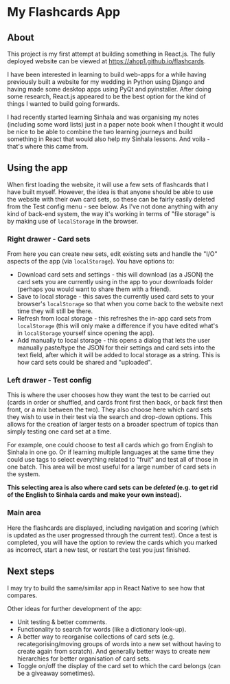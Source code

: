 # My Flashcards App

## About

This project is my first attempt at building something in React.js. The fully deployed website can be viewed at https://ahop1.github.io/flashcards.

I have been interested in learning to build web-apps for a while having previously built a website for my wedding in Python using Django and having made some desktop apps using PyQt and pyinstaller. After doing some research, React.js appeared to be the best option for the kind of things I wanted to build going forwards.

I had recently started learning Sinhala and was organising my notes (including some word lists) just in a paper note book when I thought it would be nice to be able to combine the two learning journeys and build something in React that would also help my Sinhala lessons. And voila - that's where this came from.

## Using the app

When first loading the website, it will use a few sets of flashcards that I have built myself. However, the idea is that anyone should be able to use the website with their own card sets, so these can be fairly easily deleted from the Test config menu - see below. As I've not done anything with any kind of back-end system, the way it's working in terms of "file storage" is by making use of `localStorage` in the browser.

### Right drawer - Card sets

From here you can create new sets, edit existing sets and handle the "I/O" aspects of the app (via `localStorage`). You have options to:
- Download card sets and settings - this will download (as a JSON) the card sets you are currently using in the app to your downloads folder (perhaps you would want to share them with a friend).
- Save to local storage - this saves the currently used card sets to your browser's `localStorage` so that when you come back to the website next time they will still be there.
- Refresh from local storage - this refreshes the in-app card sets from `localStorage` (this will only make a difference if you have edited what's in `localStorage` yourself since opening the app).
- Add manually to local storage - this opens a dialog that lets the user manually paste/type the JSON for their settings and card sets into the text field, after which it will be added to local storage as a string. This is how card sets could be shared and "uploaded".

### Left drawer - Test config

This is where the user chooses how they want the test to be carried out (cards in order or shuffled, and cards front first then back, or back first then front, or a mix between the two). They also choose here which card sets they wish to use in their test via the search and drop-down options. This allows for the creation of larger tests on a broader spectrum of topics than simply testing one card set at a time.

For example, one could choose to test all cards which go from English to Sinhala in one go. Or if learning multiple languages at the same time they could use tags to select everything related to "fruit" and test all of those in one batch. This area will be most useful for a large number of card sets in the system.

**This selecting area is also where card sets can be *deleted* (e.g. to get rid of the English to Sinhala cards and make your own instead).**

### Main area

Here the flashcards are displayed, including navigation and scoring (which is updated as the user progressed through the current test). Once a test is completed, you will have the option to review the cards which you marked as incorrect, start a new test, or restart the test you just finished.

## Next steps

I may try to build the same/similar app in React Native to see how that compares.

Other ideas for further development of the app:
* Unit testing & better comments.
* Functionality to search for words (like a dictionary look-up).
* A better way to reorganise collections of card sets (e.g. recategorising/moving groups of words into a new set without having to create again from scratch). And generally better ways to create new hierarchies for better organisation of card sets.
* Toggle on/off the display of the card set to which the card belongs (can be a giveaway sometimes).